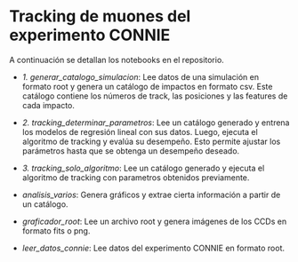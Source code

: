 # Tracking de muones del experimento CONNIE

A continuación se detallan los notebooks en el repositorio.

* *1. generar_catalogo_simulacion*: Lee datos de una simulación en formato root y genera un catálogo de impactos en formato csv. Este catálogo contiene los números de track, las posiciones y las features de cada impacto.

* *2. tracking_determinar_parametros*: Lee un catálogo generado y entrena los modelos de regresión lineal con sus datos. Luego, ejecuta el algoritmo de tracking y evalúa su desempeño. Esto permite ajustar los parámetros hasta que se obtenga un desempeño deseado.

* *3. tracking_solo_algoritmo*: Lee un catálogo generado y ejecuta el algoritmo de tracking con parametros obtenidos previamente.

* *analisis_varios*: Genera gráficos y extrae cierta información a partir de un catálogo.

* *graficador_root*: Lee un archivo root y genera imágenes de los CCDs en formato fits o png.

* *leer_datos_connie*: Lee datos del experimento CONNIE en formato root.
